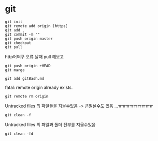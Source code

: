 # git 

```
git init
git remote add origin [https]
git add .
git commit -m ""
git push origin master
git checkout
git pull
```

http어쩌구 오류 날때 pull 해보고

```
git push origin +HEAD
git marge 
```



`git add gitBash.md`



fatal: remote origin already exists.

`git remote rm origin`



Untracked files 의 파일들을 지울수있음 ->  큰일날수도 있음 ...ㅠㅠㅠㅠㅠㅠㅠㅠㅠ

`git clean -f`

Untracked files 의 파일과 폴더 전부를 지울수있음

`git clean -fd`

